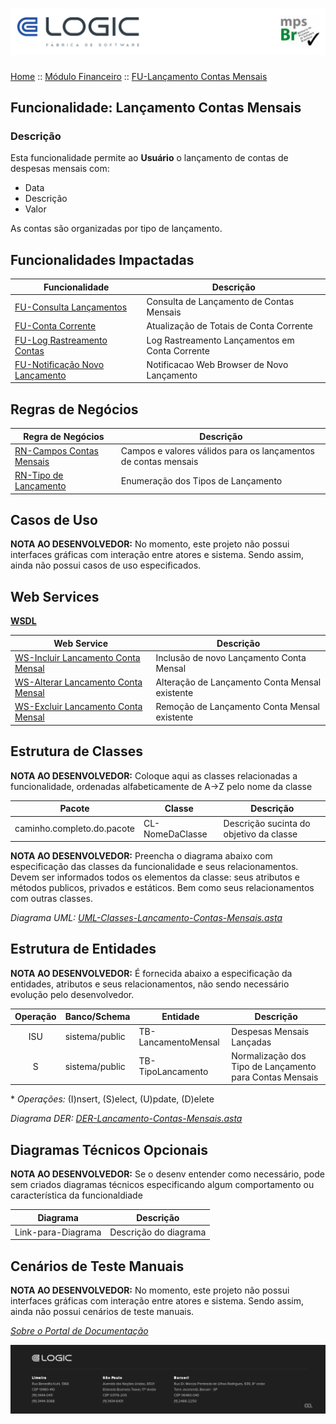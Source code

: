 # ![Cabecalho](../../ReadMe-Anexos/Cabecalho.png)

[Home](../../README.md) :: [Módulo Financeiro](../Modulo-Financeiro.md) :: [FU-Lançamento Contas Mensais](FU-Lancamento-Contas-Mensais/FU-Lancamento-Contas-Mensais.md)

## Funcionalidade: Lançamento Contas Mensais

### Descrição

Esta funcionalidade permite ao **Usuário** o lançamento de contas de despesas mensais com:

* Data
* Descrição
* Valor

As contas são organizadas por tipo de lançamento.

## Funcionalidades Impactadas

| Funcionalidade                                                                                     | Descrição                                      |
|----------------------------------------------------------------------------------------------------|------------------------------------------------|
| [FU-Consulta Lançamentos](../FU-Consulta-Lancamentos/FU-Consulta-Lancamentos.md)                      | Consulta de Lançamento de Contas Mensais       |
| [FU-Conta Corrente](../FU-Conta-Corrente/FU-Conta-Corrente.md)                                        | Atualização de Totais de Conta Corrente        |
| [FU-Log Rastreamento Contas](../FU-Log-Rastreamento-Contas/FU-Log-Rastreamento-Contas.md)             | Log Rastreamento Lançamentos em Conta Corrente |
| [FU-Notificação Novo Lançamento](../FU-Notificacao-Novo-Lancamento/FU-Notificacao-Novo-Lancamento.md) | Notificacao Web Browser de Novo Lançamento     |

## Regras de Negócios

| Regra de Negócios                                                       | Descrição                                                      |
|-------------------------------------------------------------------------|----------------------------------------------------------------|
| [RN-Campos Contas Mensais](Regras-de-Negocios/RN-Campos-Contas-Mensais.md) | Campos e valores válidos para os lançamentos de contas mensais |
| [RN-Tipo de Lançamento](Regras-de-Negocios/RN-Tipo-de-Lancamento.md)       | Enumeração dos Tipos de Lançamento                             |

## Casos de Uso

**NOTA AO DESENVOLVEDOR:** No momento, este projeto não possui interfaces gráficas com interação entre atores e sistema. Sendo assim, ainda não possui casos de uso especificados.

## Web Services

**[WSDL](Web-Services/WSDL.md)**

| Web Service                                                                              | Descrição                                      |
|------------------------------------------------------------------------------------------|------------------------------------------------|
| [WS-Incluir Lancamento Conta Mensal](Web-Services/WS-Incluir-Lancamento-Conta-Mensal.md) | Inclusão de novo Lançamento Conta Mensal       |
| [WS-Alterar Lancamento Conta Mensal](Web-Services/WS-Alterar-Lancamento-Conta-Mensal.md) | Alteração de Lançamento Conta Mensal existente |
| [WS-Excluir Lancamento Conta Mensal](Web-Services/WS-Excluir-Lancamento-Conta-Mensal.md) | Remoção de Lançamento Conta Mensal existente   |

## Estrutura de Classes

**NOTA AO DESENVOLVEDOR:** Coloque aqui as classes relacionadas a funcionalidade, ordenadas alfabeticamente de A->Z pelo nome da classe

| Pacote                     | Classe       | Descrição                               |
|----------------------------|--------------|-----------------------------------------|
| caminho.completo.do.pacote | CL-NomeDaClasse | Descrição sucinta do objetivo da classe |

**NOTA AO DESENVOLVEDOR:** Preencha o diagrama abaixo com especificação das classes da funcionalidade e seus relacionamentos. Devem ser informados todos os elementos da classe: seus atributos e métodos publicos, privados e estáticos. Bem como seus relacionamentos com outras classes.

_Diagrama UML: [UML-Classes-Lancamento-Contas-Mensais.asta](FU-Lancamento-Contas-Mensais-Anexos/UML-Classes-Lancamento-Contas-Mensais.asta)_

## Estrutura de Entidades

**NOTA AO DESENVOLVEDOR:** É fornecida abaixo a especificação da entidades, atributos e seus relacionamentos, não sendo necessário evolução pelo desenvolvedor.

| Operação | Banco/Schema   | Entidade         | Descrição                                               |
|:--------:|----------------|------------------|---------------------------------------------------------|
|   ISU    | sistema/public | TB-LancamentoMensal | Despesas Mensais Lançadas                               |
|    S     | sistema/public | TB-TipoLancamento   | Normalização dos Tipo de Lançamento para Contas Mensais |

\* _Operações:_ (I)nsert, (S)elect, (U)pdate, (D)elete

_Diagrama DER: [DER-Lancamento-Contas-Mensais.asta](FU-Lancamento-Contas-Mensais-Anexos/DER-Lancamento-Contas-Mensais.asta)_

## Diagramas Técnicos Opcionais

**NOTA AO DESENVOLVEDOR:** Se o desenv entender como necessário, pode sem criados diagramas técnicos especificando algum comportamento ou característica da funcionaldiade

| Diagrama           | Descrição             |
|--------------------|-----------------------|
| Link-para-Diagrama | Descrição do diagrama |

## Cenários de Teste Manuais

**NOTA AO DESENVOLVEDOR:** No momento, este projeto não possui interfaces gráficas com interação entre atores e sistema. Sendo assim, ainda não possui cenários de teste manuais.

_[Sobre o Portal de Documentação](../../About/About.md)_


![Rodape](../../ReadMe-Anexos/Rodape.png)
